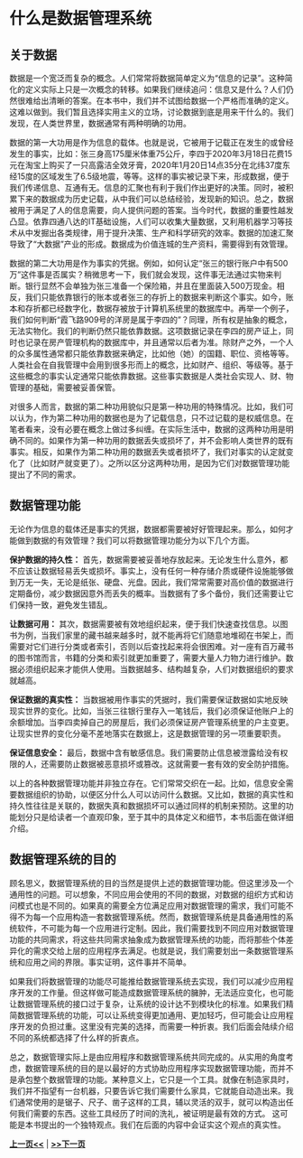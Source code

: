 # 什么是数据管理系统

## 关于数据

数据是一个宽泛而复杂的概念。人们常常将数据简单定义为“信息的记录”。这种简化的定义实际上只是一次概念的转移。如果我们继续追问：信息又是什么？人们仍然很难给出清晰的答案。在本书中，我们并不试图给数据一个严格而准确的定义。这难以做到。我们暂且选择实用主义的立场，讨论数据到底是用来干什么的。我们发现，在人类世界里，数据通常有两种明确的功用。

数据的第一大功用是作为信息的载体。也就是说，它被用于记载正在发生的或曾经发生的事实，比如：张三身高175厘米体重75公斤，李四于2020年3月18日花费15元在淘宝上购买了一只高露洁全效牙膏，2020年1月20日14点35分在北纬37度东经15度的区域发生了6.5级地震，等等。这样的事实被记录下来，形成数据，便于我们传递信息、互通有无。信息的汇聚也有利于我们作出更好的决策。同时，被积累下来的数据成为历史记载，从中我们可以总结经验，发现新的知识。总之，数据被用于满足了人的信息需要，向人提供问题的答案。当今时代，数据的重要性越发凸显。依靠四通八达的IT基础设施，人们可以收集大量数据，又利用机器学习等技术从中发掘出各类规律，用于提升决策、生产和科学研究的效率。数据的加速汇聚导致了“大数据”产业的形成。数据成为价值连城的生产资料，需要得到有效管理。

数据的第二大功用是作为事实的凭据。例如，如何认定“张三的银行账户中有500万”这件事是否属实？稍微思考一下，我们就会发现，这件事无法通过实物来判断。银行显然不会单独为张三准备一个保险箱，并且在里面装入500万现金。相反，我们只能依靠银行的账本或者张三的存折上的数据来判断这个事实。如今，账本和存折都已经数字化，数据存被放于计算机系统里的数据库中。再举一个例子，我们如何判断“霞飞路909号的洋房是属于李四的”？同理，所有权是抽象的概念，无法实物化。我们的判断仍然只能依靠数据。这项数据记录在李四的房产证上，同时也记录在房产管理机构的数据库中，并且通常以后者为准。除财产之外，一个人的众多属性通常都只能依靠数据来确定，比如他（她）的国籍、职位、资格等等。人类社会在自我管理中会用到很多形而上的概念，比如财产、组织、等级等。基于这些概念的事实认定通常只能依靠数据。这些事实数据是人类社会实现人、财、物管理的基础，需要被妥善保管。

对很多人而言，数据的第二种功用貌似只是第一种功用的特殊情况。比如，我们可以认为，作为第二种功用的数据也是为了记载信息，只不过记载的是权威信息。在笔者看来，没有必要在概念上做过多纠缠。在实际生活中，数据的这两种功用是明确不同的。如果作为第一种功用的数据丢失或损坏了，并不会影响人类世界的既有事实。相反，如果作为第二种功用的数据丢失或者损坏了，我们对事实的认定就变化了（比如财产就变更了）。之所以区分这两种功用，是因为它们对数据管理功能提出了不同的需求。

## 数据管理功能

无论作为信息的载体还是事实的凭据，数据都需要被好好管理起来。那么，如何才能做到数据的有效管理？我们可以将数据管理功能分为以下几个方面。

**保护数据的持久性：** 首先，数据需要被妥善地存放起来。无论发生什么意外，都不应该让数据轻易丢失或损坏。事实上，没有任何一种存储介质或硬件设施能够做到万无一失，无论是纸张、硬盘、光盘。因此，我们常常需要对高价值的数据进行定期备份，减少数据因意外而丢失的概率。当数据有了多个备份，我们还需要让它们保持一致，避免发生错乱。

**让数据可用：** 其次，数据需要被有效地组织起来，便于我们快速查找信息。以图书为例，当我们家里的藏书越来越多时，就不能再将它们随意地堆砌在书架上，而需要对它们进行分类或者索引，否则以后查找起来将会很困难。对一座有百万藏书的图书馆而言，书籍的分类和索引就更加重要了，需要大量人力物力进行维护。数据必须组织起来才能供人使用。当数据越多、结构越复杂，人们对数据组织的要求就越高。

**保证数据的真实性：** 当数据被用作事实的凭据时，我们需要保证数据如实地反映现实世界的变化。比如，当张三往银行里存入一笔钱后，我们必须保证他账户上的余额增加。当李四卖掉自己的房屋后，我们必须保证房产管理系统里的户主变更。让现实世界的变化分毫不差地落实在数据上，这是数据管理的另一项重要职责。

**保证信息安全：** 最后，数据中含有敏感信息。我们需要防止信息被泄露给没有权限的人，还需要防止数据被恶意损坏或篡改。这就需要一套有效的安全防护措施。

以上的各种数据管理功能并非独立存在。它们常常交织在一起。比如，信息安全需要数据组织的协助，以便区分什么人可以访问什么数据。又比如，数据的真实性和持久性往往是关联的，数据失真和数据损坏可以通过同样的机制来预防。这里的功能划分只是给读者一个直观印象，至于其中的具体定义和细节，本书后面在做详细介绍。

## 数据管理系统的目的

顾名思义，数据管理系统的目的当然是提供上述的数据管理功能。但这里涉及一个通用性的问题。可以想象，不同应用会使用的不同的数据，对数据的组织方式和访问模式也是不同的。如果真的需要全方位满足应用对数据管理的需求，我们可能不得不为每一个应用构造一套数据管理系统。然而，数据管理系统是具备通用性的系统软件，不可能为每一个应用进行定制。因此，我们需要找到不同应用对数据管理功能的共同需求，将这些共同需求抽象成为数据管理系统的功能，而将那些个体差异化的需求交给上层的应用程序去满足。也就是说，我们需要划出一条数据管理系统和应用之间的界限。事实证明，这件事并不简单。

如果我们将数据管理的功能尽可能推给数据管理系统去实现，我们可以减少应用程序开发的工作量。但这样做可能造成数据管理系统的臃肿，无法适应变化，也可能让数据管理系统的接口过于复杂，让系统的设计达不到模块化的标准。如果我们精简数据管理系统的功能，可以让系统变得更加通用、更加轻巧，但可能会让应用程序开发的负担过重。这里没有完美的选择，而需要一种折衷。我们后面会陆续介绍不同的系统都选择了什么样的折衷点。

总之，数据管理实际上是由应用程序和数据管理系统共同完成的。从实用的角度考虑，数据管理系统的目的是以最好的方式协助应用程序实现数据管理功能，而并不是承包整个数据管理的功能。某种意义上，它只是一个工具。就像在制造家具时，我们并不指望有一台机器，只要告诉它我们需要什么家具，它就能自动造出来。我们通常使用的是锯子、尺子、凿子这样的工具，辅以灵活的双手，就可以构造出任何我们需要的东西。这些工具经历了时间的洗礼，被证明是最有效的方式。
这可能是本书提出的一个独特观点。我们在后面的内容中会证实这个观点的真实性。

[**上一页<<**](chapter1.1.md) | [**>>下一页**](chapter1.3.md)
